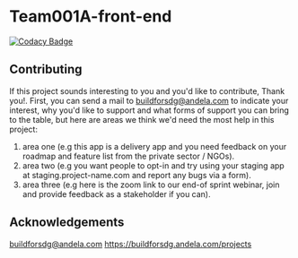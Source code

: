 # Team001A-front-end

[![Codacy Badge](https://api.codacy.com/project/badge/Grade/345b48e32506479fb4ed78723caea6f2)](https://app.codacy.com/gh/BuildForSDGCohort2/Team001A-front-end?utm_source=github.com&utm_medium=referral&utm_content=BuildForSDGCohort2/Team001A-front-end&utm_campaign=Badge_Grade_Settings)



## Contributing
If this project sounds interesting to you and you'd like to contribute, Thank you!.
First, you can send a mail to buildforsdg@andela.com to indicate your interest, why you'd like to support and what forms of support you can bring to the table, but here are areas we think we'd need the most help in this project:
1. area one (e.g this app is a delivery app and you need feedback on your roadmap and feature list from the private sector / NGOs).
2. area two (e.g you want people to opt-in and try using your staging app at staging.project-name.com and report any bugs via a form).
3. area three (e.g here is the zoom link to our end-of sprint webinar, join and provide feedback as a stakeholder if you can).

## Acknowledgements

buildforsdg@andela.com
https://buildforsdg.andela.com/projects
